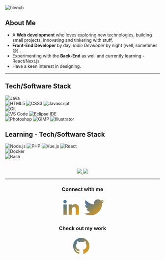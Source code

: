 ![filvoch](https://i.imgur.com/MDzqmJK.jpg "Banner Web Development")

## About Me

- A **Web development** who loves exploring new technologies, building small projects, innovating and tinkering with stuff.
- **Front-End Developer** by day, _Indie Developer_ by night (well, sometimes :smile:) .
- Experimenting with the **Back-End** as well and currently learning - React/Next.js
- Have a keen interest in designing.

<hr/>

## Tech/Software Stack

![Java](https://img.shields.io/static/v1?style=for-the-badge&logo=java&message=Java&label=&color=007396&labelColor=000000)
<br/>
![HTML5](https://img.shields.io/static/v1?style=for-the-badge&logo=html5&message=HTML5&label=&color=E34F26&labelColor=000000)
![CSS3](https://img.shields.io/static/v1?style=for-the-badge&logo=css3&message=CSS3&label=&color=1572B6&labelColor=000000)
![Javascript](https://img.shields.io/static/v1?style=for-the-badge&logo=javascript&message=Javascript&label=&color=F7DF1E&labelColor=000000)
<br/>
![Git](https://img.shields.io/static/v1?style=for-the-badge&logo=git&message=Git&label=&color=F05032&labelColor=000000)
<br/>
![VS Code](https://img.shields.io/static/v1?style=for-the-badge&logo=visual-studio-code&message=VS%20Code&label=&color=007ACC&labelColor=000000)
![Eclipse IDE](https://img.shields.io/static/v1?style=for-the-badge&logo=Eclipse-IDE&message=Eclipse%20IDE&label=&color=2C2255&labelColor=000000)
<br/>
![Photoshop](https://img.shields.io/static/v1?style=for-the-badge&logo=adobe-photoshop&message=Photoshop&label=&color=31A8FF&labelColor=000000)
![GIMP](https://img.shields.io/static/v1?style=for-the-badge&logo=gimp&message=GIMP&label=&color=5C5543&labelColor=000000)
![Illustrator](https://img.shields.io/static/v1?style=for-the-badge&logo=adobe-illustrator&message=Illustrator&label=&color=FF9A00&labelColor=000000)
<br/>
## Learning - Tech/Software Stack

![Node.js](https://img.shields.io/static/v1?style=for-the-badge&logo=node.js&message=Node.js&label=&color=339933&labelColor=000000 "Learning")
![PHP](https://img.shields.io/static/v1?style=for-the-badge&logo=php&message=PHP&label=&color=777BB4&labelColor=000000 "Learning")
![Vue.js](https://img.shields.io/static/v1?style=for-the-badge&logo=vue.js&message=Vue.js&label=&color=4FC08D&labelColor=000000 "Learning")
![React](https://img.shields.io/static/v1?style=for-the-badge&logo=react&message=React&label=&color=61DAFB&labelColor=000000 "Learning")
<br/>
![Docker](https://img.shields.io/static/v1?style=for-the-badge&logo=docker&message=Docker&label=&color=2496ED&labelColor=000000 "Learning")
<br/>
![Bash](https://img.shields.io/static/v1?style=for-the-badge&logo=gnu-bash&message=Bash&label=&color=4EAA25&labelColor=000000)
<br/><br/>

<p align="center">
<a href="https://github.com/filvoch">
<img height="160em" src="https://github-readme-stats.vercel.app/api?username=filvoch&theme=great-gatsby&show_icons=true&include_all_commits=true&count_private=true" />
</a>
<a href="https://github.com/filvoch">
<img height="160em" src="https://github-readme-stats.vercel.app/api/top-langs/?username=filvoch&layout=compact&theme=great-gatsby" />
</a>
</p>

<hr/>

<p align="center">

<h3 align="center">Connect with me</h3>
<p align="center">
<a href="https://www.linkedin.com/in/guilherme-borba-75048b127/"><img title="LinkedIn" src="https://raw.githubusercontent.com/filvoch/filvoch/master/assets/linkedin.svg"/></a>&nbsp;&nbsp;
<a href=""><img title="Twitter" src="https://raw.githubusercontent.com/filvoch/filvoch/master/assets/twitter.svg"/></a>
</p>

<h3 align="center">Check out my work</h3>
<p align="center">
<a href="https://github.com/filvoch"><img title="GitHub" src="https://raw.githubusercontent.com/filvoch/filvoch/master/assets/github.svg"/></a>&nbsp;&nbsp;
</p>
